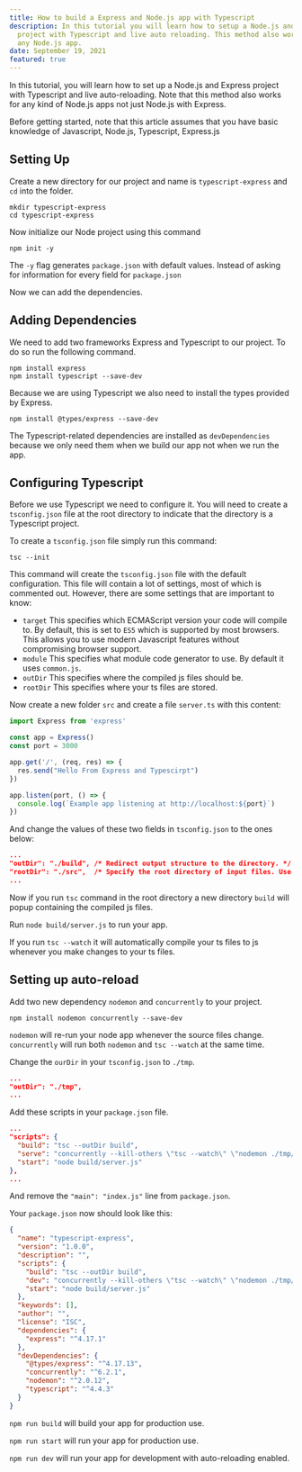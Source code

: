 ```yaml
---
title: How to build a Express and Node.js app with Typescript
description: In this tutorial you will learn how to setup a Node.js and Express
  project with Typescript and live auto reloading. This method also works for
  any Node.js app.
date: September 19, 2021
featured: true
---
```

In this tutorial, you will learn how to set up a Node.js and Express project with Typescript and live auto-reloading. Note that this method also works for any kind of Node.js apps not just Node.js with Express.

Before getting started, note that this article assumes that you have basic knowledge of Javascript, Node.js, Typescript, Express.js

## Setting Up

Create a new directory for our project and name is `typescript-express` and `cd` into the folder.

```shell
mkdir typescript-express
cd typescript-express
```

Now initialize our Node project using this command

```shell
npm init -y
```

The `-y` flag generates `package.json` with default values. Instead of asking for information for every field for `package.json`

Now we can add the dependencies.

## Adding Dependencies

We need to add two frameworks Express and Typescript to our project. To do so run the following command.

```shell
npm install express
npm install typescript --save-dev
```

Because we are using Typescript we also need to install the types provided by Express.

```shell
npm install @types/express --save-dev
```

The Typescript-related dependencies are installed as `devDependencies` because we only need them when we build our app not when we run the app.

## Configuring Typescript

Before we use Typescript we need to configure it. You will need to create a `tsconfig.json` file at the root directory to indicate that the directory is a Typescript project.

To create a `tsconfig.json` file simply run this command:

```shell
tsc --init
```

This command will create the `tsconfig.json` file with the default configuration. This file will contain a lot of settings, most of which is commented out. However, there are some settings that are important to know:

* `target` This specifies which ECMAScript version your code will compile to. By default, this is set to `ES5` which is supported by most browsers. This allows you to use modern Javascript features without compromising browser support.
* `module` This specifies what module code generator to use. By default it uses `common.js`.
* `outDir` This specifies where the compiled js files should be.
* `rootDir` This specifies where your ts files are stored.

Now create a new folder `src` and create a file `server.ts` with this content:

```javascript
import Express from 'express'

const app = Express()
const port = 3000

app.get('/', (req, res) => {
  res.send("Hello From Express and Typescirpt")
})

app.listen(port, () => {
  console.log(`Example app listening at http://localhost:${port}`)
})
```

And change the values of these two fields in `tsconfig.json` to the ones below:

```json
...
"outDir": "./build", /* Redirect output structure to the directory. */
"rootDir": "./src",  /* Specify the root directory of input files. Use tocontrol the output directory structure with--outDir. */
...
```

Now if you run `tsc` command in the root directory a new directory `build` will popup containing the compiled js files.

Run `node build/server.js` to run your app.

If you run `tsc --watch` it will automatically compile your ts files to js whenever you make changes to your ts files.

## Setting up auto-reload

Add two new dependency `nodemon` and `concurrently` to your project.

```shell
npm install nodemon concurrently --save-dev
```

`nodemon` will re-run your node app whenever the source files change.
`concurrently` will run both `nodemon` and `tsc --watch` at the same time.

Change the `ourDir` in your `tsconfig.json` to `./tmp`.

```json
...
"outDir": "./tmp",
...
```

Add these scripts in your `package.json` file.

```json
...
"scripts": {
  "build": "tsc --outDir build",
  "serve": "concurrently --kill-others \"tsc --watch\" \"nodemon ./tmp/server.js \"",
  "start": "node build/server.js"
},
...
```

And remove the `"main": "index.js"` line from `package.json`.

Your `package.json` now should look like this:

```json
{
  "name": "typescript-express",
  "version": "1.0.0",
  "description": "",
  "scripts": {
    "build": "tsc --outDir build",
    "dev": "concurrently --kill-others \"tsc --watch\" \"nodemon ./tmp/server.js \"",
    "start": "node build/server.js"
  },
  "keywords": [],
  "author": "",
  "license": "ISC",
  "dependencies": {
    "express": "^4.17.1"
  },
  "devDependencies": {
    "@types/express": "^4.17.13",
    "concurrently": "^6.2.1",
    "nodemon": "^2.0.12",
    "typescript": "^4.4.3"
  }
}
```

`npm run build` will build your app for production use.

`npm run start` will run your app for production use.

`npm run dev` will run your app for development with auto-reloading enabled.